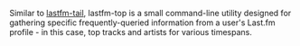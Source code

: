 Similar to [lastfm-tail], lastfm-top is a small command-line utility designed
for gathering specific frequently-queried information from a user's Last.fm
profile - in this case, top tracks and artists for various timespans.

[lastfm-tail]: https://github.com/xiongchiamiov/lastfm-tail

